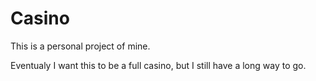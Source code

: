 # Casino
This is a personal project of mine.

Eventualy I want this to be a full casino, but I still have a long way to go.
